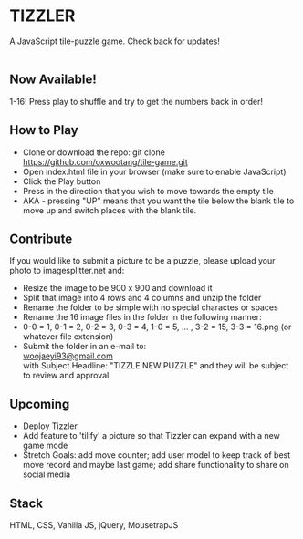 # TIZZLER
A JavaScript tile-puzzle game. Check back for updates!<br>
<br>
## Now Available!<br>
1-16! Press play to shuffle and try to get the numbers back in order!

How to Play
-----------
* Clone or download the repo: git clone https://github.com/oxwootang/tile-game.git
* Open index.html file in your browser (make sure to enable JavaScript)
* Click the Play button
* Press in the direction that you wish to move towards the empty tile
* AKA - pressing "UP" means that you want the tile below the blank tile to move up and switch places with the blank tile.



Contribute
----------
If you would like to submit a picture to be a puzzle, please upload your photo to imagesplitter.net and:
* Resize the image to be 900 x 900 and download it
* Split that image into 4 rows and 4 columns and unzip the folder
* Rename the folder to be simple with no special charactes or spaces
* Rename the 16 image files in the folder in the following manner:
* 0-0 = 1, 0-1 = 2, 0-2 = 3, 0-3 = 4, 1-0 = 5, ... , 3-2 = 15, 3-3 = 16.png (or whatever file extension)
* Submit the folder in an e-mail to: <br>
    <a href="mailto:woojaeyi93@gmail.com">woojaeyi93@gmail.com</a><br> with Subject Headline: "TIZZLE NEW PUZZLE" and they will be subject to review and approval


Upcoming
---------
* Deploy Tizzler
* Add feature to 'tilify' a picture so that Tizzler can expand with a new game mode
* Stretch Goals: add move counter; add user model to keep track of best move record and maybe last game; add share functionality to share on social media



Stack
------
HTML, CSS, Vanilla JS, jQuery, MousetrapJS